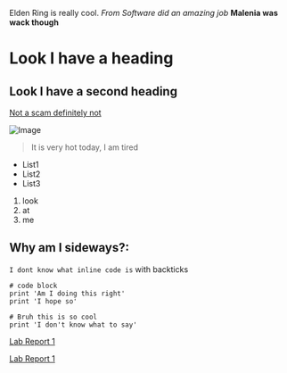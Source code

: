 Elden Ring is really cool.
*From Software did an amazing job*
**Malenia was wack though**

# Look I have a heading

## Look I have a second heading

[Not a scam definitely not](https://www.fromsoftware.jp/ww/)

![Image](https://cdn.wccftech.com/wp-content/uploads/2019/06/ELDEN_RING_-_Screenshot_5_1560120363.jpg)

>It is very hot today, I am tired

* List1
* List2
* List3

1. look
2. at
3. me

Why am I sideways?:
---

`I dont know what inline code is` with backticks

```
# code block
print 'Am I doing this right'
print 'I hope so'
```
```
# Bruh this is so cool
print 'I don't know what to say'
```

[Lab Report 1](lab-report-1-week-2.html)

[Lab Report 1](https://<your-username>.github.io/<your-lab-reports-repo>/lab-report-1-week-2.html)